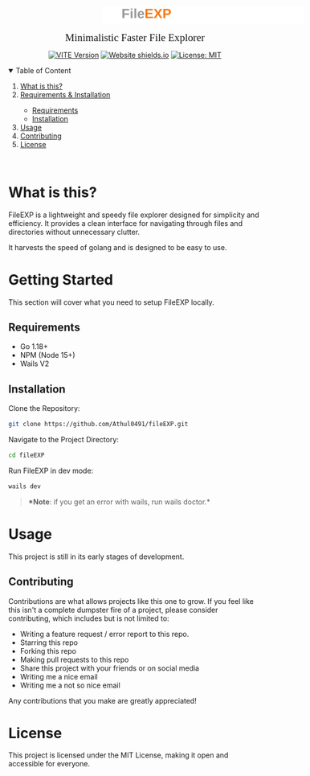<div align="center">
    <a href="" style="display: flex; justify-content: center; text-decoration: none;">
        <img src="./frontend/src/assets/images/readme-logo.svg" width="400" style="margin: 0 1rem 1rem 18rem;">
    </a>
    <h3 style="font-family: Montserrat; font-weight: 400; font-size: 1.3rem; margin: 0;">Minimalistic Faster File Explorer</h3>

[![VITE Version](https://img.shields.io/badge/VITE-v3.0.7-blue?style=for-the-badge&color=red)]()
[![Website shields.io](https://img.shields.io/badge/version-v1-blue?style=for-the-badge)]()
[![License: MIT](https://img.shields.io/badge/LICENSE-MIT-blue?style=for-the-badge&color=orange)]()

</div>

<details open="open">
    <summary>Table of Content</summary>
    <ol>
        <li>
            <a href="#about">What is this?</a>
        </li>
        <li><a href="#getting-started">Requirements & Installation</a></li>
            <ul>
                <li><a href="#requirements">Requirements</a></li>
                <li><a href="#install">Installation</a></li>
            </ul>
        <li><a href="#usage">Usage</a></li>
        <li><a href="#contributing">Contributing</a></li>
        <li><a href="#license">License</a></li>
    </ol>

</details>
<br>

<h1 id="about">What is this?</h1>

FileEXP is a lightweight and speedy file explorer designed for simplicity and efficiency. It provides a clean interface for navigating through files and directories without unnecessary clutter.

It harvests the speed of golang and is designed to be easy to use.

<h1 id="getting-started">Getting Started</h1>

This section will cover what you need to setup FileEXP locally.

<h2 id="requirements">Requirements</h2>

- Go 1.18+
- NPM (Node 15+)
- Wails V2

<h2 id="install">Installation</h2>

Clone the Repository:

```bash
git clone https://github.com/Athul0491/fileEXP.git
```

Navigate to the Project Directory:

```bash
cd fileEXP
```

Run FileEXP in dev mode:

```bash
wails dev
```

> **\*Note**: if you get an error with wails, run wails doctor.\*

<h1 id="usage">Usage</h1>

This project is still in its early stages of development.

<h2 id="contributing">Contributing</h2>

Contributions are what allows projects like this one to grow. If you feel like this isn't a complete dumpster fire of a project, please consider contributing, which includes but is not limited to:

- Writing a feature request / error report to this repo.
- Starring this repo
- Forking this repo
- Making pull requests to this repo
- Share this project with your friends or on social media
- Writing me a nice email
- Writing me a not so nice email

Any contributions that you make are greatly appreciated!

<h1 id="license">License</h1>

This project is licensed under the MIT License, making it open and accessible for everyone.
